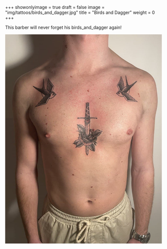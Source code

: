 +++
showonlyimage = true
draft = false
image = "img/tattoos/birds_and_dagger.jpg"
title = "Birds and Dagger"
weight = 0
+++

This barber will never forget his birds_and_dagger again!

![image](/img/tattoos/birds_and_dagger.jpg)
